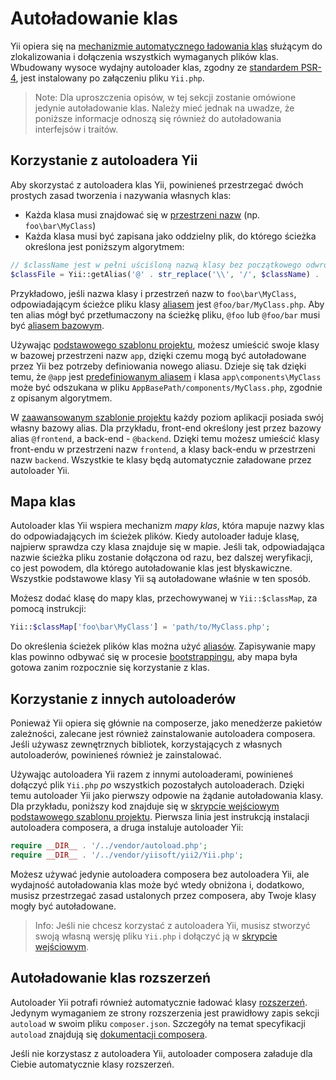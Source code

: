 Autoładowanie klas
==================

Yii opiera się na [mechanizmie automatycznego ładowania klas](https://www.php.net/manual/pl/language.oop5.autoload.php) służącym do 
zlokalizowania i dołączenia wszystkich wymaganych plików klas. Wbudowany wysoce wydajny autoloader klas, zgodny ze 
[standardem PSR-4](https://github.com/php-fig/fig-standards/blob/master/accepted/PSR-4-autoloader.md), jest instalowany po załączeniu 
pliku `Yii.php`.

> Note: Dla uproszczenia opisów, w tej sekcji zostanie omówione jedynie autoładowanie klas. Należy mieć jednak na uwadze, że poniższe 
  informacje odnoszą się również do autoładowania interfejsów i traitów.


Korzystanie z autoloadera Yii <span id="using-yii-autoloader"></span>
-----------------------------

Aby skorzystać z autoloadera klas Yii, powinieneś przestrzegać dwóch prostych zasad tworzenia i nazywania własnych klas:

* Każda klasa musi znajdować się w [przestrzeni nazw](https://www.php.net/manual/pl/language.namespaces.php) (np. `foo\bar\MyClass`)
* Każda klasa musi być zapisana jako oddzielny plik, do którego ścieżka określona jest poniższym algorytmem:

```php
// $className jest w pełni uściśloną nazwą klasy bez początkowego odwrotnego ukośnika
$classFile = Yii::getAlias('@' . str_replace('\\', '/', $className) . '.php');
```

Przykładowo, jeśli nazwa klasy i przestrzeń nazw to `foo\bar\MyClass`, odpowiadającym ścieżce pliku klasy [aliasem](concept-aliases.md) 
jest `@foo/bar/MyClass.php`. Aby ten alias mógł być przetłumaczony na ścieżkę pliku, `@foo` lub `@foo/bar` musi być 
[aliasem bazowym](concept-aliases.md#defining-aliases).

Używając [podstawowego szablonu projektu](start-installation.md), możesz umieścić swoje klasy w bazowej przestrzeni nazw `app`, dzięki 
czemu mogą być autoładowane przez Yii bez potrzeby definiowania nowego aliasu. Dzieje się tak dzięki temu, że `@app` jest 
[predefiniowanym aliasem](concept-aliases.md#predefined-aliases) i klasa `app\components\MyClass` może być odszukana w pliku 
`AppBasePath/components/MyClass.php`, zgodnie z opisanym algorytmem.

W [zaawansowanym szablonie projektu](https://github.com/yiisoft/yii2-app-advanced/blob/master/docs/guide/README.md) każdy poziom 
aplikacji posiada swój własny bazowy alias. Dla przykładu, front-end określony jest przez bazowy alias `@frontend`, a back-end - 
`@backend`. Dzięki temu możesz umieścić klasy front-endu w przestrzeni nazw `frontend`, a klasy back-endu w przestrzeni nazw `backend`. 
Wszystkie te klasy będą automatycznie załadowane przez autoloader Yii.


Mapa klas <span id="class-map"></span>
---------

Autoloader klas Yii wspiera mechanizm *mapy klas*, która mapuje nazwy klas do odpowiadających im ścieżek plików. 
Kiedy autoloader ładuje klasę, najpierw sprawdza czy klasa znajduje się w mapie. Jeśli tak, odpowiadająca nazwie ścieżka pliku zostanie 
dołączona od razu, bez dalszej weryfikacji, co jest powodem, dla którego autoładowanie klas jest błyskawiczne. Wszystkie podstawowe 
klasy Yii są autoładowane właśnie w ten sposób.

Możesz dodać klasę do mapy klas, przechowywanej w `Yii::$classMap`, za pomocą instrukcji:

```php
Yii::$classMap['foo\bar\MyClass'] = 'path/to/MyClass.php';
```

Do określenia ścieżek plików klas można użyć [aliasów](concept-aliases.md). Zapisywanie mapy klas powinno odbywać się w procesie 
[bootstrappingu](runtime-bootstrapping.md), aby mapa była gotowa zanim rozpocznie się korzystanie z klas.


Korzystanie z innych autoloaderów <span id="using-other-autoloaders"></span>
---------------------------------

Ponieważ Yii opiera się głównie na composerze, jako menedżerze pakietów zależności, zalecane jest również zainstalowanie autoloadera 
composera. Jeśli używasz zewnętrznych bibliotek, korzystających z własnych autoloaderów, powinieneś również je zainstalować.

Używając autoloadera Yii razem z innymi autoloaderami, powinieneś dołączyć plik `Yii.php` *po* wszystkich pozostałych autoloaderach. Dzięki temu 
autoloader Yii jako pierwszy odpowie na żądanie autoładowania klasy. Dla przykładu, poniższy kod znajduje się 
w [skrypcie wejściowym](structure-entry-scripts.md) [podstawowego szablonu projektu](start-installation.md). Pierwsza linia jest 
instrukcją instalacji autoloadera composera, a druga instaluje autoloader Yii:

```php
require __DIR__ . '/../vendor/autoload.php';
require __DIR__ . '/../vendor/yiisoft/yii2/Yii.php';
```

Możesz używać jedynie autoloadera composera bez autoloadera Yii, ale wydajność autoładowania klas może być wtedy obniżona i, dodatkowo, 
musisz przestrzegać zasad ustalonych przez composera, aby Twoje klasy mogły być autoładowane.

> Info: Jeśli nie chcesz korzystać z autoloadera Yii, musisz stworzyć swoją własną wersję pliku `Yii.php` i dołączyć ją 
  w [skrypcie wejściowym](structure-entry-scripts.md).


Autoładowanie klas rozszerzeń <span id="autoloading-extension-classes"></span>
-----------------------------

Autoloader Yii potrafi również automatycznie ładować klasy [rozszerzeń](structure-extensions.md). Jedynym wymaganiem ze strony 
rozszerzenia jest prawidłowy zapis sekcji `autoload` w swoim pliku `composer.json`. Szczegóły na temat specyfikacji `autoload` znajdują 
się [dokumentacji composera](https://getcomposer.org/doc/04-schema.md#autoload).

Jeśli nie korzystasz z autoloadera Yii, autoloader composera załaduje dla Ciebie automatycznie klasy rozszerzeń.
